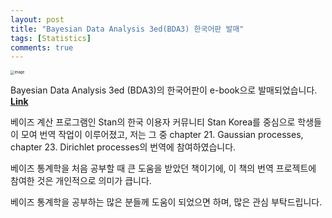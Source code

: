 ```yaml
---
layout: post
title: "Bayesian Data Analysis 3ed(BDA3) 한국어판 발매"
tags: [Statistics]
comments: true
---
```


<img src="https://user-images.githubusercontent.com/45325895/87516896-101ff280-c6b9-11ea-9fcc-9c5eff93e434.png" alt="image" style="zoom:40%;" />



Bayesian Data Analysis 3ed (BDA3)의 한국어판이 e-book으로 발매되었습니다. [**Link**](https://www.bookcube.com/detail.asp?series_num=920017346)  

베이즈 계산 프로그램인 Stan의 한국 이용자 커뮤니티 Stan Korea를 중심으로 학생들이 모여 번역 작업이 이루어졌고, 저는 그 중 chapter 21. Gaussian processes, chapter 23. Dirichlet processes의 번역에 참여하였습니다.  

베이즈 통계학을 처음 공부할 때 큰 도움을 받았던 책이기에, 이 책의 번역 프로젝트에 참여한 것은 개인적으로 의미가 큽니다.  

베이즈 통계학을 공부하는 많은 분들께 도움이 되었으면 하며, 많은 관심 부탁드립니다.

